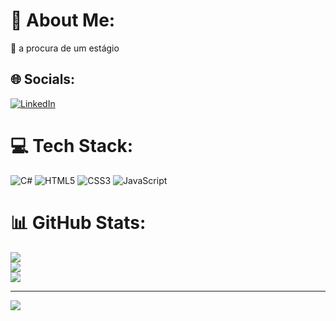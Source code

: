 # 💫 About Me:
🔭 a procura de um estágio


## 🌐 Socials:
[![LinkedIn](https://img.shields.io/badge/LinkedIn-%230077B5.svg?logo=linkedin&logoColor=white)](https://linkedin.com/in/https://www.linkedin.com/in/rafael-piezente-057b23214/) 

# 💻 Tech Stack:
![C#](https://img.shields.io/badge/c%23-%23239120.svg?style=for-the-badge&logo=csharp&logoColor=white) ![HTML5](https://img.shields.io/badge/html5-%23E34F26.svg?style=for-the-badge&logo=html5&logoColor=white) ![CSS3](https://img.shields.io/badge/css3-%231572B6.svg?style=for-the-badge&logo=css3&logoColor=white) ![JavaScript](https://img.shields.io/badge/javascript-%23323330.svg?style=for-the-badge&logo=javascript&logoColor=%23F7DF1E)
# 📊 GitHub Stats:
![](https://github-readme-stats.vercel.app/api?username=rPiezente&theme=calm&hide_border=true&include_all_commits=false&count_private=false)<br/>
![](https://github-readme-streak-stats.herokuapp.com/?user=rPiezente&theme=calm&hide_border=true)<br/>
![](https://github-readme-stats.vercel.app/api/top-langs/?username=rPiezente&theme=calm&hide_border=true&include_all_commits=false&count_private=false&layout=compact)

---
[![](https://visitcount.itsvg.in/api?id=rPiezente&icon=0&color=0)](https://visitcount.itsvg.in)

<!-- Proudly created with GPRM ( https://gprm.itsvg.in ) -->

